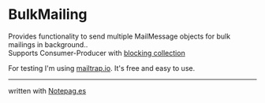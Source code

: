 BulkMailing
==
Provides functionality to send multiple MailMessage objects for bulk mailings in background..<br/>
Supports Consumer-Producer with [blocking collection](http://msdn.microsoft.com/de-de/library/dd267312%28v=vs.110%29.aspx)

For testing I'm using [mailtrap.io][mailtrap]. It's free and easy to use.

----
written with [Notepag.es][notepag]


[mailtrap]: http://mailtrap.io
[notepag]: http://notepag.es